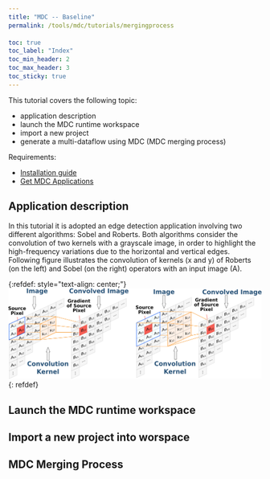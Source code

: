 ```yaml
---
title: "MDC -- Baseline"
permalink: /tools/mdc/tutorials/mergingprocess

toc: true
toc_label: "Index"
toc_min_header: 2
toc_max_header: 3
toc_sticky: true
---
```


This tutorial covers the following topic:

* application description
* launch the MDC runtime workspace
* import a new project
* generate a multi-dataflow using MDC (MDC merging process)


Requirements:
* [Installation guide](/tools/mdc/tutorials/setup)
* [Get MDC Applications](https://github.com/mdc-suite/mdc-test)

## Application description

In this tutorial it is adopted an edge detection application involving two different algorithms: Sobel and Roberts. Both
algorithms consider the convolution of two kernels with a grayscale image, in order to highlight the high-frequency variations due to the horizontal and vertical edges. Following figure illustrates the convolution of kernels (x and y) of Roberts (on the left) and Sobel (on the right) operators with an input image (A).

{:refdef: style="text-align: center;"}
![](/assets/images/mdc/tutorials/edgeDetection.png)
{: refdef}



## Launch the MDC runtime workspace

## Import a new project into worspace

## MDC Merging Process
